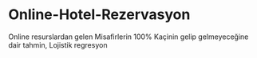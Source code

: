 # Online-Hotel-Rezervasyon
Online resurslardan gelen Misafirlerin 100% Kaçinin gelip gelmeyeceğine dair tahmin, Lojistik regresyon 
